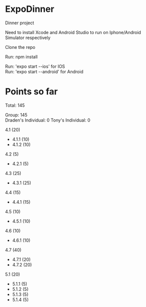 # ExpoDinner
Dinner project

Need to install Xcode and Android Studio to run on Iphone/Android Simulator respectively

Clone the repo

Run: npm install

Run: 'expo start --ios' for IOS   
Run: 'expo start --android' for Android  



# Points so far
Total: 145

Group: 145   
Draden's Individual: 0 
Tony's Individual: 0 

4.1 (20)
  - 4.1.1 (10)
  - 4.1.2 (10)

4.2 (5)
  - 4.2.1 (5)

4.3 (25)
  - 4.3.1 (25)
  
4.4 (15)
  - 4.4.1 (15)
  
4.5 (10)
  - 4.5.1 (10)

4.6 (10)
  - 4.6.1 (10)

4.7 (40)
  - 4.7.1 (20)
  - 4.7.2 (20)


5.1 (20)
  - 5.1.1 (5)
  - 5.1.2 (5)
  - 5.1.3 (5)
  - 5.1.4 (5)
  
